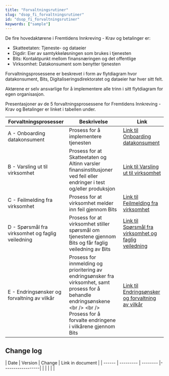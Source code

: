 ```yaml
---
title: "Forvaltningsrutiner"
slug: "dsop_fi_forvaltningsrutiner"
id: "dsop_fi_forvaltningsrutiner"
keywords: ["sample"]
---
```


De fire hovedaktørene i Fremtidens Innkreving - Krav og betalinger er:
- Skatteetaten: Tjeneste- og dataeier
- Digdir: Eier av samtykkeløsningen som brukes i tjenesten
- Bits: Kontaktpunkt mellom finansnæringen og det offentlige
- Virksomhet: Datakonsument som benytter tjenesten

Forvaltningsprosessene er beskrevet i form av flytdiagram hvor datakonsument, Bits, Digitaliseringsdirektoratet og
dataeier har hver sitt felt.

Aktørene er selv ansvarlige for å implementere alle trinn i sitt flytdiagram for egen organisasjon.

Presentasjoner av de 5 forvaltningsprosessene for Fremtidens Innkreving - Krav og Betalinger er linket i tabellen under.

| Forvaltningsprosesser | Beskrivelse | Link |
| -------------------------------------------------- | ------------------------------------------------------------------------------------------------------------------------------------------------------------------------------------------- | --------------------------------------------------------------------------------------------------------------- |
| A - Onboarding datakonsument | Prosess for å implementere tjenesten | [Link til Onboarding datakonsument](assets/FI-A-Onboarding_datakonsument.pdf) |
| B - Varsling ut til virksomhet | Prosess for at Skatteetaten og Altinn varsler finansinstitusjoner ved feil eller endringer i test og/eller produksjon | [Link til Varsling ut til virksomhet](assets/FI-B-Varsling.pdf) |
| C - Feilmelding fra virksomhet | Prosess for at virksomhet melder inn feil gjennom Bits | [Link til Feilmelding fra virksomhet](assets/FI-C-Feilhåndtering.pdf) |
| D - Spørsmål fra virksomhet og faglig veiledning | Prosess for at virksomhet stiller spørsmål om tjenestene gjennom Bits og får faglig veiledning av Bits | [Link til Spørsmål fra virksomhet og faglig veiledning](assets/FI-D-Spørsmålhåndtering.pdf) |
| E - Endringsønsker og forvaltning av vilkår | Prosess for innmelding og prioritering av endringsønsker fra virksomhet, samt prosess for å behandle endringsønskene <br \/> <br \/> Prosess for å forvalte endringene i vilkårene gjennom Bits | [Link til Endringsønsker og forvaltning av vilkår](assets/FI-E-Endringshåndtering.pdf) |

## Change log

| Date | Version | Change | Link in document |
| ------ | --------- | -------- |------------------|  |  |  | | |
